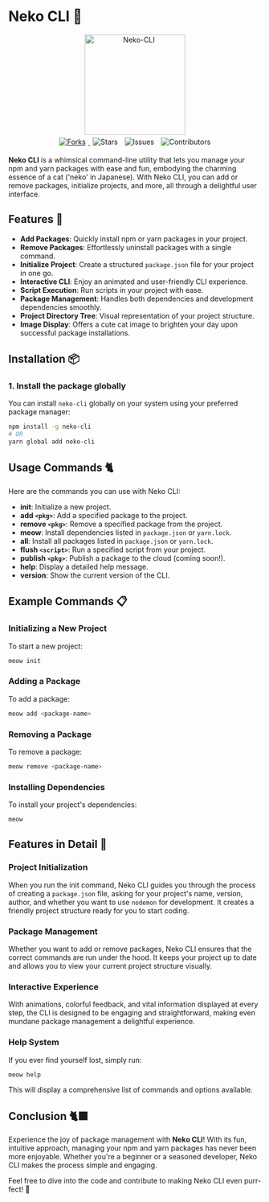 # Neko CLI 🐾

<div style="text-align: center;">
    <img src="https://i.imgur.com/iE1Y9mT.png" alt="Neko-CLI" style="width: 200px; height: auto;">
    <br>
    <a href="https://img.shields.io/github/forks/UnStackss/Neko-CLI?style=for-the-badge
    ">
        <img src="https://img.shields.io/github/forks/UnStackss/Neko-CLI?style=for-the-badge
        " alt="Forks" style="margin: 5px;">
    </a>
    <a href="https://github.com/your-repo/stargazers" style="text-decoration: none;">
        <img src="https://img.shields.io/github/stars/your-repo?style=flat&logo=github" alt="Stars" style="margin: 5px;">
    </a>
    <a href="https://github.com/your-repo/issues" style="text-decoration: none;">
        <img src="https://img.shields.io/github/issues/your-repo?style=flat&logo=github" alt="Issues" style="margin: 5px;">
    </a>
    <a href="https://github.com/your-repo/contributors" style="text-decoration: none;">
        <img src="https://img.shields.io/github/contributors/your-repo?style=flat&logo=github" alt="Contributors" style="margin: 5px;">
    </a>
</div>

**Neko CLI** is a whimsical command-line utility that lets you manage your npm and yarn packages with ease and fun, embodying the charming essence of a cat ('neko' in Japanese). With Neko CLI, you can add or remove packages, initialize projects, and more, all through a delightful user interface.

## Features 🌟

- **Add Packages**: Quickly install npm or yarn packages in your project.
- **Remove Packages**: Effortlessly uninstall packages with a single command.
- **Initialize Project**: Create a structured `package.json` file for your project in one go.
- **Interactive CLI**: Enjoy an animated and user-friendly CLI experience.
- **Script Execution**: Run scripts in your project with ease.
- **Package Management**: Handles both dependencies and development dependencies smoothly.
- **Project Directory Tree**: Visual representation of your project structure.
- **Image Display**: Offers a cute cat image to brighten your day upon successful package installations.

## Installation 📦

### 1. Install the package globally

You can install `neko-cli` globally on your system using your preferred package manager:

```bash
npm install -g neko-cli
# OR
yarn global add neko-cli
```

## Usage Commands 🐈

Here are the commands you can use with Neko CLI:

- **init**: Initialize a new project.
- **add `<pkg>`**: Add a specified package to the project.
- **remove `<pkg>`**: Remove a specified package from the project.
- **meow**: Install dependencies listed in `package.json` or `yarn.lock`.
- **all**: Install all packages listed in `package.json` or `yarn.lock`.
- **flush `<script>`**: Run a specified script from your project.
- **publish `<pkg>`**: Publish a package to the cloud (coming soon!).
- **help**: Display a detailed help message.
- **version**: Show the current version of the CLI.

## Example Commands 📋

### Initializing a New Project

To start a new project:

```bash
meow init
```

### Adding a Package

To add a package:

```bash
meow add <package-name>
```

### Removing a Package

To remove a package:

```bash
meow remove <package-name>
```

### Installing Dependencies

To install your project's dependencies:

```bash
meow
```

## Features in Detail 📖

### Project Initialization

When you run the init command, Neko CLI guides you through the process of creating a `package.json` file, asking for your project's name, version, author, and whether you want to use `nodemon` for development. It creates a friendly project structure ready for you to start coding.

### Package Management

Whether you want to add or remove packages, Neko CLI ensures that the correct commands are run under the hood. It keeps your project up to date and allows you to view your current project structure visually.

### Interactive Experience

With animations, colorful feedback, and vital information displayed at every step, the CLI is designed to be engaging and straightforward, making even mundane package management a delightful experience.

### Help System

If you ever find yourself lost, simply run:

```bash
meow help
```

This will display a comprehensive list of commands and options available.

## Conclusion 🐈‍⬛

Experience the joy of package management with **Neko CLI**! With its fun, intuitive approach, managing your npm and yarn packages has never been more enjoyable. Whether you're a beginner or a seasoned developer, Neko CLI makes the process simple and engaging. 

Feel free to dive into the code and contribute to making Neko CLI even purr-fect! 🐾